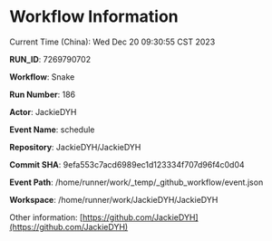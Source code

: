 # Workflow Information

Current Time (China): Wed Dec 20 09:30:55 CST 2023  

**RUN_ID**: 7269790702  

**Workflow**: Snake  

**Run Number**: 186  

**Actor**: JackieDYH  

**Event Name**: schedule  

**Repository**: JackieDYH/JackieDYH  

**Commit SHA**: 9efa553c7acd6989ec1d123334f707d96f4c0d04  

**Event Path**: /home/runner/work/_temp/_github_workflow/event.json  

**Workspace**: /home/runner/work/JackieDYH/JackieDYH  

Other information: [https://github.com/JackieDYH](https://github.com/JackieDYH)
